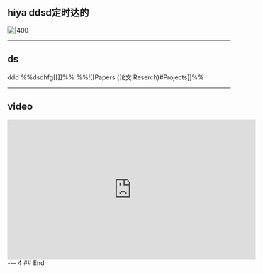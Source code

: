 ## hiya   ddsd定时达的

![|400](https://www.dailyartmagazine.com/wp-content/uploads/2020/05/abramovic-breathing-in-breathing-out.jpgLarge.jpg)

---
## ds
ddd 
%%dsdhfg[[]]%%
%%![[Papers (论文  Reserch)#Projects]]%%

---

## video

<iframe width="560" height="315" src="https://www.youtube.com/embed/2TI16vrOScU?start=346" title="YouTube video player" frameborder="0" allow="accelerometer; autoplay; clipboard-write; encrypted-media; gyroscope; picture-in-picture; web-share" allowfullscreen></iframe>
---
4
## End